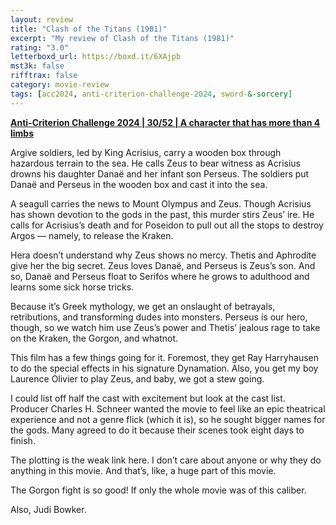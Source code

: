 ```yaml
---
layout: review
title: "Clash of the Titans (1981)"
excerpt: "My review of Clash of the Titans (1981)"
rating: "3.0"
letterboxd_url: https://boxd.it/6XAjpb
mst3k: false
rifftrax: false
category: movie-review
tags: [acc2024, anti-criterion-challenge-2024, sword-&-sorcery]
---
```


<b><a href="https://boxd.it/qBmUY/detail" target="_blank" rel="noopener">Anti-Criterion Challenge 2024 | 30/52 | A character that has more than 4 limbs</a></b>

Argive soldiers, led by King Acrisius, carry a wooden box through hazardous terrain to the sea. He calls Zeus to bear witness as Acrisius drowns his daughter Danaë and her infant son Perseus. The soldiers put Danaë and Perseus in the wooden box and cast it into the sea.

A seagull carries the news to Mount Olympus and Zeus. Though Acrisius has shown devotion to the gods in the past, this murder stirs Zeus’ ire. He calls for Acrisius’s death and for Poseidon to pull out all the stops to destroy Argos — namely, to release the Kraken.

Hera doesn’t understand why Zeus shows no mercy. Thetis and Aphrodite give her the big secret. Zeus loves Danaë, and Perseus is Zeus’s son. And so, Danaë and Perseus float to Serifos where he grows to adulthood and learns some sick horse tricks.

Because it’s Greek mythology, we get an onslaught of betrayals, retributions, and transforming dudes into monsters. Perseus is our hero, though, so we watch him use Zeus’s power and Thetis’ jealous rage to take on the Kraken, the Gorgon, and whatnot.

This film has a few things going for it. Foremost, they get Ray Harryhausen to do the special effects in his signature Dynamation. Also, you get my boy Laurence Olivier to play Zeus, and baby, we got a stew going.

I could list off half the cast with excitement but look at the cast list. Producer Charles H. Schneer wanted the movie to feel like an epic theatrical experience and not a genre flick (which it is), so he sought bigger names for the gods. Many agreed to do it because their scenes took eight days to finish.

The plotting is the weak link here. I don’t care about anyone or why they do anything in this movie. And that’s, like, a huge part of this movie.

The Gorgon fight is so good! If only the whole movie was of this caliber.

Also, Judi Bowker.
